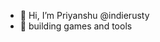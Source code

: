 - 👋 Hi, I’m Priyanshu @indierusty
- 👀 building games and tools

<!---
indierusty/indierusty is a ✨ special ✨ repository because its `README.md` (this file) appears on your GitHub profile.
You can click the Preview link to take a look at your changes.
--->
